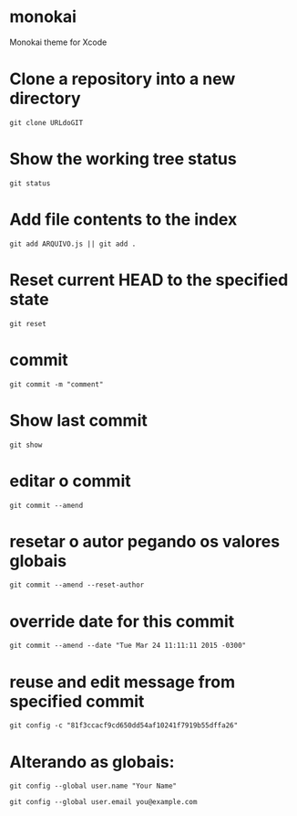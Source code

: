 # monokai
Monokai theme for Xcode


# Clone a repository into a new directory
	git clone URLdoGIT


# Show the working tree status
	git status


# Add file contents to the index
	git add ARQUIVO.js || git add .


# Reset current HEAD to the specified state
	git reset


# commit
	git commit -m "comment"


# Show last commit
	git show


# editar o commit
	git commit --amend


# resetar o autor pegando os valores globais
	git commit --amend --reset-author


# override date for this commit
	git commit --amend --date "Tue Mar 24 11:11:11 2015 -0300"


# reuse and edit message from specified commit
	git config -c "81f3ccacf9cd650dd54af10241f7919b55dffa26"



# Alterando as globais:

	git config --global user.name "Your Name"

	git config --global user.email you@example.com
